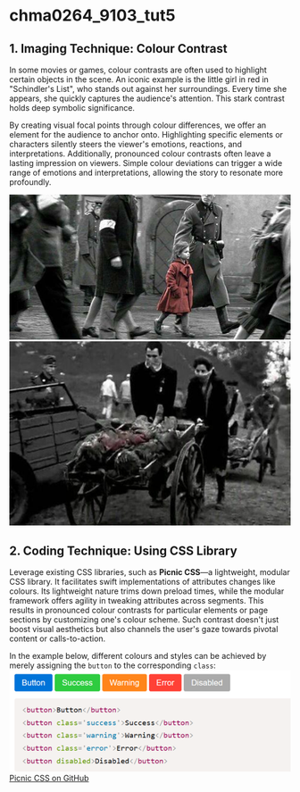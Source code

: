 # chma0264_9103_tut5
## 1. Imaging Technique: Colour Contrast

In some movies or games, colour contrasts are often used to highlight certain objects in the scene. An iconic example is the little girl in red in "Schindler's List", who stands out against her surroundings. Every time she appears, she quickly captures the audience's attention. This stark contrast holds deep symbolic significance.

By creating visual focal points through colour differences, we offer an element for the audience to anchor onto. Highlighting specific elements or characters silently steers the viewer's emotions, reactions, and interpretations. Additionally, pronounced colour contrasts often leave a lasting impression on viewers. Simple colour deviations can trigger a wide range of emotions and interpretations, allowing the story to resonate more profoundly.

![film shot1](asset/red1.png)
![film shot1](asset/red2.png)

## 2. Coding Technique: Using CSS Library

Leverage existing CSS libraries, such as **Picnic CSS**—a lightweight, modular CSS library. It facilitates swift implementations of attributes changes like colours. Its lightweight nature trims down preload times, while the modular framework offers agility in tweaking attributes across segments. This results in pronounced colour contrasts for particular elements or page sections by customizing one's colour scheme. Such contrast doesn't just boost visual aesthetics but also channels the user's gaze towards pivotal content or calls-to-action.

In the example below, different colours and styles can be achieved by merely assigning the `button` to the corresponding `class`:
![code example](asset/example.png)
[Picnic CSS on GitHub](https://github.com/franciscop/picnic)
